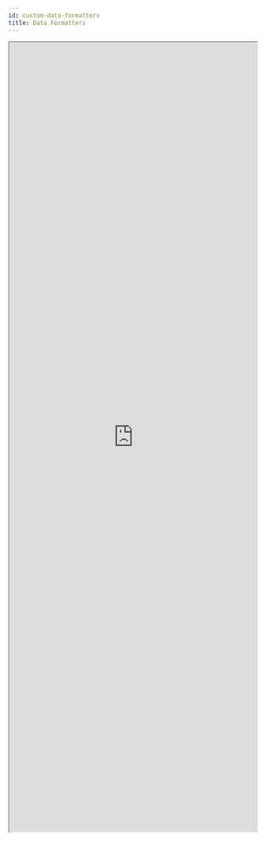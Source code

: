 ```yaml
---
id: custom-data-formatters
title: Data Formatters
---
```


<div markdown="1">

<iframe src="https://4d-for-ios.github.io/gallery/#/type/formatter/picker/0" scrolling="no" height="1600" width="100%"></iframe>

</div>